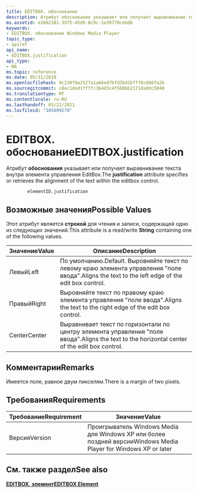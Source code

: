 ```yaml
---
title: EDITBOX. обоснование
description: Атрибут обоснования указывает или получает выравнивание текста внутри элемента управления EditBox.
ms.assetid: e1b62381-3975-45d9-8c9c-1e30770cebdb
keywords:
- EDITBOX. обоснование Windows Media Player
topic_type:
- apiref
api_name:
- EDITBOX.justification
api_type:
- NA
ms.topic: reference
ms.date: 05/31/2018
ms.openlocfilehash: 9c230f8a2527a1a66ed7bfd3b42bfff8c686fa2b
ms.sourcegitcommit: c8ec1ded1ffffc364d3c4f560bb2171da0dc5040
ms.translationtype: MT
ms.contentlocale: ru-RU
ms.lasthandoff: 03/22/2021
ms.locfileid: "105699270"
---
```

# <a name="editboxjustification"></a><span data-ttu-id="eca89-104">EDITBOX. обоснование</span><span class="sxs-lookup"><span data-stu-id="eca89-104">EDITBOX.justification</span></span>

<span data-ttu-id="eca89-105">Атрибут **обоснования** указывает или получает выравнивание текста внутри элемента управления EditBox.</span><span class="sxs-lookup"><span data-stu-id="eca89-105">The **justification** attribute specifies or retrieves the alignment of the text within the editbox control.</span></span>

``` syntax
        elementID.justification
```

## <a name="possible-values"></a><span data-ttu-id="eca89-106">Возможные значения</span><span class="sxs-lookup"><span data-stu-id="eca89-106">Possible Values</span></span>

<span data-ttu-id="eca89-107">Этот атрибут является **строкой** для чтения и записи, содержащей одно из следующих значений.</span><span class="sxs-lookup"><span data-stu-id="eca89-107">This attribute is a read/write **String** containing one of the following values.</span></span>



| <span data-ttu-id="eca89-108">Значение</span><span class="sxs-lookup"><span data-stu-id="eca89-108">Value</span></span>  | <span data-ttu-id="eca89-109">Описание</span><span class="sxs-lookup"><span data-stu-id="eca89-109">Description</span></span>                                                        |
|--------|--------------------------------------------------------------------|
| <span data-ttu-id="eca89-110">Левый</span><span class="sxs-lookup"><span data-stu-id="eca89-110">Left</span></span>   | <span data-ttu-id="eca89-111">По умолчанию.</span><span class="sxs-lookup"><span data-stu-id="eca89-111">Default.</span></span> <span data-ttu-id="eca89-112">Выровняйте текст по левому краю элемента управления "поле ввода".</span><span class="sxs-lookup"><span data-stu-id="eca89-112">Aligns the text to the left edge of the edit box control.</span></span> |
| <span data-ttu-id="eca89-113">Правый</span><span class="sxs-lookup"><span data-stu-id="eca89-113">Right</span></span>  | <span data-ttu-id="eca89-114">Выровняйте текст по правому краю элемента управления "поле ввода".</span><span class="sxs-lookup"><span data-stu-id="eca89-114">Aligns the text to the right edge of the edit box control.</span></span>         |
| <span data-ttu-id="eca89-115">Center</span><span class="sxs-lookup"><span data-stu-id="eca89-115">Center</span></span> | <span data-ttu-id="eca89-116">Выравнивает текст по горизонтали по центру элемента управления "поле ввода".</span><span class="sxs-lookup"><span data-stu-id="eca89-116">Aligns the text to the horizontal center of the edit box control.</span></span>  |



 

## <a name="remarks"></a><span data-ttu-id="eca89-117">Комментарии</span><span class="sxs-lookup"><span data-stu-id="eca89-117">Remarks</span></span>

<span data-ttu-id="eca89-118">Имеется поле, равное двум пикселям.</span><span class="sxs-lookup"><span data-stu-id="eca89-118">There is a margin of two pixels.</span></span>

## <a name="requirements"></a><span data-ttu-id="eca89-119">Требования</span><span class="sxs-lookup"><span data-stu-id="eca89-119">Requirements</span></span>



| <span data-ttu-id="eca89-120">Требование</span><span class="sxs-lookup"><span data-stu-id="eca89-120">Requirement</span></span> | <span data-ttu-id="eca89-121">Значение</span><span class="sxs-lookup"><span data-stu-id="eca89-121">Value</span></span> |
|--------------------|---------------------------------------------------------|
| <span data-ttu-id="eca89-122">Версия</span><span class="sxs-lookup"><span data-stu-id="eca89-122">Version</span></span><br/> | <span data-ttu-id="eca89-123">Проигрыватель Windows Media для Windows XP или более поздней версии</span><span class="sxs-lookup"><span data-stu-id="eca89-123">Windows Media Player for Windows XP or later</span></span><br/> |



## <a name="see-also"></a><span data-ttu-id="eca89-124">См. также раздел</span><span class="sxs-lookup"><span data-stu-id="eca89-124">See also</span></span>

<dl> <dt>

[<span data-ttu-id="eca89-125">**EDITBOX, элемент**</span><span class="sxs-lookup"><span data-stu-id="eca89-125">**EDITBOX Element**</span></span>](editbox-element.md)
</dt> </dl>

 

 





